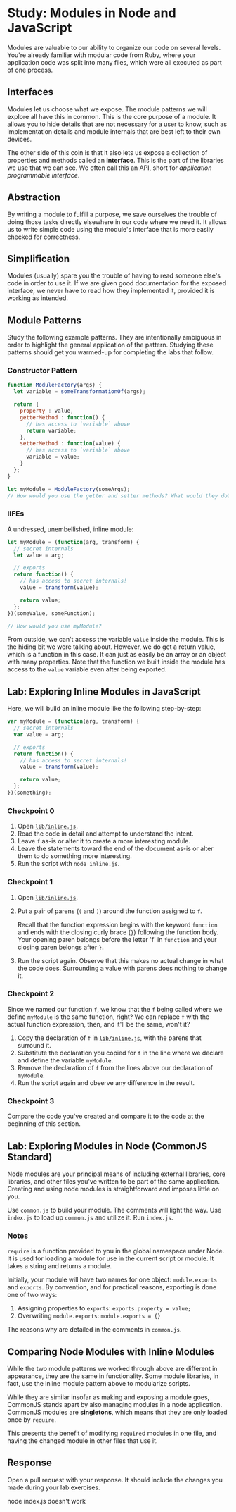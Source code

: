# Study: Modules in Node and JavaScript

Modules are valuable to our ability to organize our code on several levels.
You're already familiar with modular code from Ruby, where your application code
was split into many files, which were all executed as part of one process.

## Interfaces

Modules let us choose what we expose. The module patterns we will explore all
have this in common. This is the core purpose of a module. It allows you to hide
details that are not necessary for a user to know, such as implementation
details and module internals that are best left to their own devices.

The other side of this coin is that it also lets us expose a collection of
properties and methods called an **interface**. This is the part of the
libraries we use that we can see. We often call this an API, short for
*application programmable interface*.

## Abstraction

By writing a module to fulfill a purpose, we save ourselves the trouble of
doing those tasks directly elsewhere in our code where we need it. It allows
us to write simple code using the module's interface that is more easily
checked for correctness.

## Simplification

Modules (usually) spare you the trouble of having to read someone else's
code in order to use it. If we are given good documentation for the exposed
interface, we never have to read how they implemented it, provided it is
working as intended.

## Module Patterns

Study the following example patterns. They are intentionally ambiguous in order
to highlight the general application of the pattern. Studying these patterns
should get you warmed-up for completing the labs that follow.

### Constructor Pattern

```js
function ModuleFactory(args) {
  let variable = someTransformationOf(args);

  return {
    property : value,
    getterMethod : function() {
      // has access to `variable` above
      return variable;
    },
    setterMethod : function(value) {
      // has access to `variable` above
      variable = value;
    }
  };
}

let myModule = ModuleFactory(someArgs);
// How would you use the getter and setter methods? What would they do?
```

### IIFEs

A undressed, unembellished, inline module:

```js
let myModule = (function(arg, transform) {
  // secret internals
  let value = arg;

  // exports
  return function() {
    // has access to secret internals!
    value = transform(value);

    return value;
  };
})(someValue, someFunction);

// How would you use myModule?
```

From outside, we can't access the variable `value` inside the module. This is
the hiding bit we were talking about. However, we do get a return value, which
is a function in this case. It can just as easily be an array or an object
with many properties. Note that the function we built inside the module has
access to the `value` variable even after being exported.

## Lab: Exploring Inline Modules in JavaScript

Here, we will build an inline module like the following step-by-step:

```js
var myModule = (function(arg, transform) {
  // secret internals
  var value = arg;

  // exports
  return function() {
    // has access to secret internals!
    value = transform(value);

    return value;
  };
})(something);
```

### Checkpoint 0

1.  Open [`lib/inline.js`](lib/inline.js).
1.  Read the code in detail and attempt to understand the intent.
1.  Leave `f` as-is or alter it to create a more interesting module.
1.  Leave the statements toward the end of the document as-is or alter them to
    do something more interesting.
1.  Run the script with `node inline.js`.

### Checkpoint 1

1.  Open [`lib/inline.js`](lib/inline.js).
1.  Put a pair of parens (`(` and `)`) around the function assigned to `f`.

    Recall that the function expression begins with the keyword `function` and
    ends with the closing curly brace (`}`) following the function body. Your
    opening paren belongs before the letter 'f' in `function` and your closing
    paren belongs after `}`.
1.  Run the script again. Observe that this makes no actual change in what the
    code does. Surrounding a value with parens does nothing to change it.

### Checkpoint 2

Since we named our function `f`, we know that the `f` being called where we
define `myModule` is the same function, right? We can replace `f` with the
actual function expression, then, and it'll be the same, won't it?

1.  Copy the declaration of `f` in [`lib/inline.js`](lib/inline.js), with the
    parens that surround it.
1.  Substitute the declaration you copied for `f` in the line where we declare
    and define the variable `myModule`.
1.  Remove the declaration of `f` from the lines above our declaration of
    `myModule`.
1.  Run the script again and observe any difference in the result.

### Checkpoint 3

Compare the code you've created and compare it to the code at the beginning of
this section.

## Lab: Exploring Modules in Node (CommonJS Standard)

Node modules are your principal means of including external libraries, core
libraries, and other files you've written to be part of the same application.
Creating and using node modules is straightforward and imposes little on you.

Use `common.js` to build your module. The comments will light the way. Use
`index.js` to load up `common.js` and utilize it. Run `index.js`.

### Notes

`require` is a function provided to you in the global namespace under Node. It
is used for loading a module for use in the current script or module. It takes a
string and returns a module.

Initially, your module will have two names for one object: `module.exports` and
`exports`. By convention, and for practical reasons, exporting is done one of
two ways:

1.  Assigning properties to `exports`: `exports.property = value;`
1.  Overwriting `module.exports`: `module.exports = {}`

The reasons why are detailed in the comments in `common.js`.

## Comparing Node Modules with Inline Modules

While the two module patterns we worked through above are different in
appearance, they are the same in functionality. Some module libraries, in
fact, use the inline module pattern above to modularize scripts.

While they are similar insofar as making and exposing a module goes, CommonJS
stands apart by also managing modules in a node application. CommonJS modules
are **singletons**, which means that they are only loaded once by `require`.

This presents the benefit of modifying `require`d modules in one file, and
having the changed module in other files that use it.

## Response

Open a pull request with your response. It should include the changes you made
during your lab exercises.

node index.js doesn't work
